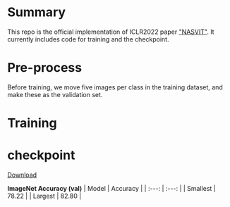 # Summary

This repo is the official implementation of ICLR2022 paper ["NASVIT"](https://openreview.net/pdf?id=Qaw16njk6L). It currently includes code for training and the checkpoint.

# Pre-process

Before training, we move five images per class in the training dataset, and make these as the validation set. 

# Training



# checkpoint 

[Download](https://drive.google.com/file/d/1Dk2yR7zHYB4dOiqCUnKjkCsKf_cMWjSY/view?usp=sharing)

**ImageNet Accuracy (val)**
| Model | Accuracy |
| :---: | :---: |
| Smallest | 78.22 | 
| Largest | 82.80 | 

